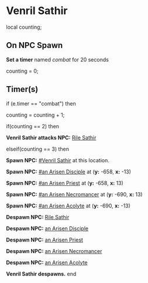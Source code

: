 # Venril Sathir
local counting;

## On NPC Spawn

**Set a timer** named *combat* for 20 seconds

counting = 0;
## Timer(s)

if (e.timer == "combat") then


counting = counting + 1;

if(counting == 2) then


**Venril Sathir attacks NPC:**  [Rile Sathir](/npc/105004)

elseif(counting == 3) then


**Spawn NPC:**  [\#Venril Sathir](/npc/105182) at this location.


**Spawn NPC:**  [\#an Arisen Disciple](/npc/105022) at (**y:** -658, **x:** -13)


**Spawn NPC:**  [\#an Arisen Priest](/npc/105023) at (**y:** -658, **x:** 13)


**Spawn NPC:**  [\#an Arisen Necromancer](/npc/105024) at (**y:** -690, **x:** 13)


**Spawn NPC:**  [\#an Arisen Acolyte](/npc/105025) at (**y:** -690, **x:** -13)


**Despawn NPC:**  [Rile Sathir](/npc/105004)


**Despawn NPC:**  [an Arisen Disciple](/npc/105186)


**Despawn NPC:**  [an Arisen Priest](/npc/105183)


**Despawn NPC:**  [an Arisen Necromancer](/npc/105184)


**Despawn NPC:**  [an Arisen Acolyte](/npc/105185)


**Venril Sathir despawns.**
end
